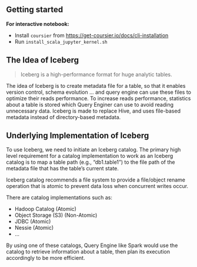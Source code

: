 ## Getting started

**For interactive notebook:**
- Install `coursier` from https://get-coursier.io/docs/cli-installation
- Run `install_scala_jupyter_kernel.sh`

## The Idea of Iceberg
> Iceberg is a high-performance format for huge analytic tables.

The idea of Iceberg is to create metadata file for a table, so that it enables version control, schema evolution ... and query engine can use these files to optimize their reads performance. To increase reads performance, statistics about a table is stored which Query Enginer can use to avoid reading unnecessary data. Iceberg is made to replace Hive, and uses file-based metadata instead of directory-based metadata.

## Underlying Implementation of Iceberg

To use Iceberg, we need to initiate an Iceberg catalog. The primary high level requirement for a catalog implementation to work as an Iceberg catalog is to map a table path (e.g., “db1.table1”) to the file path of the metadata file that has the table’s current state.

Iceberg catalog recommends a file system to provide a file/object rename operation that is atomic to prevent data loss when concurrent writes occur.

There are catalog implementations such as:
- Hadoop Catalog (Atomic)
- Object Storage (S3) (Non-Atomic)
- JDBC (Atomic)
- Nessie (Atomic)
- ...

By using one of these catalogs, Query Engine like Spark would use the catalog to retrieve information about a table, then plan its execution accordingly to be more efficient.
